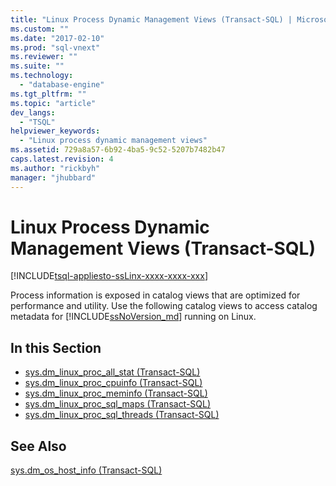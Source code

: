 ```yaml
---
title: "Linux Process Dynamic Management Views (Transact-SQL) | Microsoft Docs"
ms.custom: ""
ms.date: "2017-02-10"
ms.prod: "sql-vnext"
ms.reviewer: ""
ms.suite: ""
ms.technology: 
  - "database-engine"
ms.tgt_pltfrm: ""
ms.topic: "article"
dev_langs: 
  - "TSQL"
helpviewer_keywords: 
  - "Linux process dynamic management views"
ms.assetid: 729a8a57-6b92-4ba5-9c52-5207b7482b47
caps.latest.revision: 4
ms.author: "rickbyh"
manager: "jhubbard"
---
```

# Linux Process Dynamic Management Views (Transact-SQL)
[!INCLUDE[tsql-appliesto-ssLinx-xxxx-xxxx-xxx](../../../relational-databases/reference/system-dynamic-management-views/includes/tsql-appliesto-sslinx-xxxx-xxxx-xxx.md)]

Process information is exposed in catalog views that are optimized for performance and utility. Use the following catalog views to access catalog metadata for [!INCLUDE[ssNoVersion_md](../../../advanced-analytics/r-services/includes/ssnoversion-md.md)] running on Linux.

## In this Section  

* [sys.dm_linux_proc_all_stat (Transact-SQL)](../../../relational-databases/reference/system-dynamic-management-views/sys.dm-linux-proc-all-stat-transact-sql.md)     
* [sys.dm_linux_proc_cpuinfo (Transact-SQL)](../../../relational-databases/reference/system-dynamic-management-views/sys.dm-linux-proc-cpuinfo-transact-sql.md)     
* [sys.dm_linux_proc_meminfo (Transact-SQL)](../../../relational-databases/reference/system-dynamic-management-views/sys.dm-linux-proc-meminfo-transact-sql.md)     
* [sys.dm_linux_proc_sql_maps (Transact-SQL)](../../../relational-databases/reference/system-dynamic-management-views/sys.dm-linux-proc-sql-maps-transact-sql.md)     
* [sys.dm_linux_proc_sql_threads (Transact-SQL)](../../../relational-databases/reference/system-dynamic-management-views/sys.dm-linux-proc-sql-threads-transact-sql.md)     

## See Also

[sys.dm_os_host_info (Transact-SQL)](../../../relational-databases/reference/system-dynamic-management-views/sys.dm-os-host-info-transact-sql.md)   
